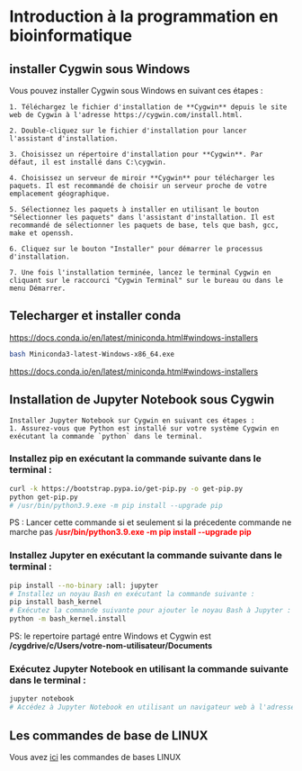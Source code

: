 # Introduction à la programmation en bioinformatique
## installer Cygwin sous Windows

Vous pouvez installer Cygwin sous Windows en suivant ces étapes :

    1. Téléchargez le fichier d'installation de **Cygwin** depuis le site web de Cygwin à l'adresse https://cygwin.com/install.html.

    2. Double-cliquez sur le fichier d'installation pour lancer l'assistant d'installation.

    3. Choisissez un répertoire d'installation pour **Cygwin**. Par défaut, il est installé dans C:\cygwin.

    4. Choisissez un serveur de miroir **Cygwin** pour télécharger les paquets. Il est recommandé de choisir un serveur proche de votre emplacement géographique.

    5. Sélectionnez les paquets à installer en utilisant le bouton "Sélectionner les paquets" dans l'assistant d'installation. Il est recommandé de sélectionner les paquets de base, tels que bash, gcc, make et openssh.

    6. Cliquez sur le bouton "Installer" pour démarrer le processus d'installation.

    7. Une fois l'installation terminée, lancez le terminal Cygwin en cliquant sur le raccourci "Cygwin Terminal" sur le bureau ou dans le menu Démarrer.

## Telecharger et installer conda

https://docs.conda.io/en/latest/miniconda.html#windows-installers

```bash
bash Miniconda3-latest-Windows-x86_64.exe
```
https://docs.conda.io/en/latest/miniconda.html#windows-installers

##  Installation de Jupyter Notebook sous Cygwin
    Installer Jupyter Notebook sur Cygwin en suivant ces étapes :
    1. Assurez-vous que Python est installé sur votre système Cygwin en exécutant la commande `python` dans le terminal.
    
### Installez pip en exécutant la commande suivante dans le terminal :
    
```bash 
curl -k https://bootstrap.pypa.io/get-pip.py -o get-pip.py
python get-pip.py
# /usr/bin/python3.9.exe -m pip install --upgrade pip
```
PS : Lancer cette commande si et seulement si la précedente commande ne marche pas
<span style="color:red">**/usr/bin/python3.9.exe -m pip install --upgrade pip**</span>

### Installez Jupyter en exécutant la commande suivante dans le terminal :

```bash
pip install --no-binary :all: jupyter
# Installez un noyau Bash en exécutant la commande suivante :
pip install bash_kernel
# Exécutez la commande suivante pour ajouter le noyau Bash à Jupyter : 
python -m bash_kernel.install
```
PS: le repertoire partagé entre Windows et Cygwin est **/cygdrive/c/Users/votre-nom-utilisateur/Documents**

### Exécutez Jupyter Notebook en utilisant la commande suivante dans le terminal :

```bash
jupyter notebook
# Accédez à Jupyter Notebook en utilisant un navigateur web à l'adresse `http://localhost:8888/`.
```
## Les commandes de base de LINUX

Vous avez [ici](https://github.com/Ezechiel-Tibiri/GNU-LINUX/blob/main/cmd_linux.md)
 les commandes de bases LINUX
